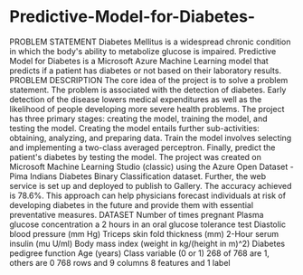 # Predictive-Model-for-Diabetes-
PROBLEM STATEMENT Diabetes Mellitus is a widespread chronic condition in which the body's ability to metabolize glucose is impaired. Predictive Model for Diabetes is a Microsoft Azure Machine Learning model that predicts if a patient has diabetes or not based on their laboratory results.   PROBLEM DESCRIPTION The core idea of the project is to solve a problem statement.   The problem is associated with the detection of diabetes. Early detection of the disease lowers medical expenditures as well as the likelihood of people developing more severe health problems.  The project has three primary stages: creating the model, training the model, and testing the model. Creating the model entails further sub-activities: obtaining, analyzing, and preparing data. Train the model involves selecting and implementing a two-class averaged perceptron. Finally, predict the patient's diabetes by testing the model.   The project was created on Microsoft Machine Learning Studio (classic) using the Azure Open Dataset - Pima Indians Diabetes Binary Classification dataset. Further, the web service is set up and deployed to publish to Gallery. The accuracy achieved is 78.6%.  This approach can help physicians forecast individuals at risk of developing diabetes in the future and provide them with essential preventative measures.   DATASET Number of times pregnant Plasma glucose concentration a 2 hours in an oral glucose tolerance test Diastolic blood pressure (mm Hg) Triceps skin fold thickness (mm) 2-Hour serum insulin (mu U/ml) Body mass index (weight in kg/(height in m)^2) Diabetes pedigree function Age (years) Class variable (0 or 1)   268 of 768 are 1, others are 0  768 rows and 9 columns  8 features and 1 label
